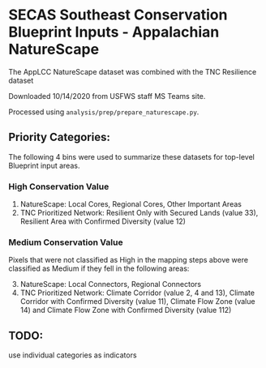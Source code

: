 # SECAS Southeast Conservation Blueprint Inputs - Appalachian NatureScape

The AppLCC NatureScape dataset was combined with the TNC Resilience dataset

Downloaded 10/14/2020 from USFWS staff MS Teams site.

Processed using `analysis/prep/prepare_naturescape.py`.

## Priority Categories:

The following 4 bins were used to summarize these datasets for top-level Blueprint input areas.

### High Conservation Value

1. NatureScape: Local Cores, Regional Cores, Other Important Areas
2. TNC Prioritized Network: Resilient Only with Secured Lands (value 33), Resilient Area with Confirmed Diversity (value 12)

### Medium Conservation Value

Pixels that were not classified as High in the mapping steps above were classified as Medium if they fell in the following areas:

3. NatureScape: Local Connectors, Regional Connectors
4. TNC Prioritized Network: Climate Corridor (value 2, 4 and 13), Climate Corridor with Confirmed Diversity (value 11), Climate Flow Zone (value 14) and Climate Flow Zone with Confirmed Diversity (value 112)

## TODO:

use individual categories as indicators
